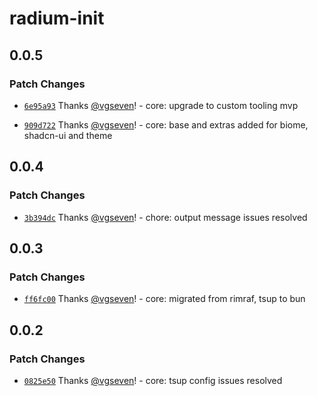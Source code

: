 # radium-init

## 0.0.5

### Patch Changes

- [`6e95a93`](https://github.com/silver-radium/init/commit/6e95a93c698cd006ba42d3f73ca5bef5156479ba) Thanks [@vgseven](https://github.com/vgseven)! - core: upgrade to custom tooling mvp

- [`909d722`](https://github.com/silver-radium/init/commit/909d72256082ee0017ed7f52a68390092fe2068a) Thanks [@vgseven](https://github.com/vgseven)! - core: base and extras added for biome, shadcn-ui and theme

## 0.0.4

### Patch Changes

- [`3b394dc`](https://github.com/silver-radium/init/commit/3b394dc63e94222071950674c77107bf8c6365c7) Thanks [@vgseven](https://github.com/vgseven)! - chore: output message issues resolved

## 0.0.3

### Patch Changes

- [`ff6fc00`](https://github.com/silver-radium/init/commit/ff6fc00379fa782b0641bc00811f20c5d3c495a6) Thanks [@vgseven](https://github.com/vgseven)! - core: migrated from rimraf, tsup to bun

## 0.0.2

### Patch Changes

- [`0825e50`](https://github.com/silver-radium/init/commit/0825e50ab1d4ba2987ca25eb9bae31bad9165fe0) Thanks [@vgseven](https://github.com/vgseven)! - core: tsup config issues resolved
